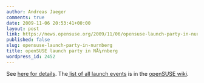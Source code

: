 ```yaml
---
author: Andreas Jaeger
comments: true
date: 2009-11-06 20:53:41+00:00
layout: post
link: https://news.opensuse.org/2009/11/06/opensuse-launch-party-in-nurnberg/
published: false
slug: opensuse-launch-party-in-nurnberg
title: openSUSE launch party in NÃ¼rnberg
wordpress_id: 2452
---
```


See [here for details](http://lizards.opensuse.org/2009/11/06/opensuse-launch-party-in-nurnberg-nov-12/). The[ list of all launch events](http://en.opensuse.org/OpenSUSE_11.2_Launch_Party_Locations) is in the [openSUSE wiki](http://en.opensuse.org/OpenSUSE_11.2_Launch_Party_Locations).

